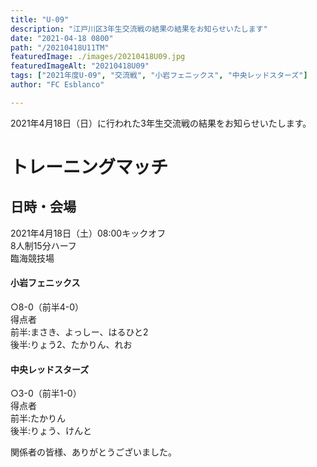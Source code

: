 ```yaml
---
title: "U-09"
description: "江戸川区3年生交流戦の結果の結果をお知らせいたします"
date: "2021-04-18 0800"
path: "/20210418U11TM"
featuredImage: ./images/20210418U09.jpg
featuredImageAlt: "20210418U09"
tags: ["2021年度U-09", "交流戦", "小岩フェニックス", "中央レッドスターズ"]
author: "FC Esblanco"

---
```


2021年4月18日（日）に行われた3年生交流戦の結果をお知らせいたします。

# トレーニングマッチ

## 日時・会場

2021年4月18日（土）08:00キックオフ  
8人制15分ハーフ  
臨海競技場  

#### 小岩フェニックス
○8-0（前半4-0）    
得点者  
  前半:まさき、よっしー、はるひと2  
  後半:りょう2、たかりん、れお


#### 中央レッドスターズ
○3-0（前半1-0）  
得点者  
  前半:たかりん  
  後半:りょう、けんと  



関係者の皆様、ありがとうございました。
